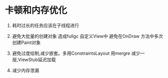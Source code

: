 # 卡顿和内存优化

1. 耗时过长的任务应该在子线程进行

2. 避免大批量的创建对象 造成fullgc
自定义View中 避免在OnDraw 方法中多次创建Paint对象

3. 避免过度绘制,减少嵌套。多用ConstraintsLayout
用mergre 减少一层,ViewStub延迟加载

4. 减少内存泄漏